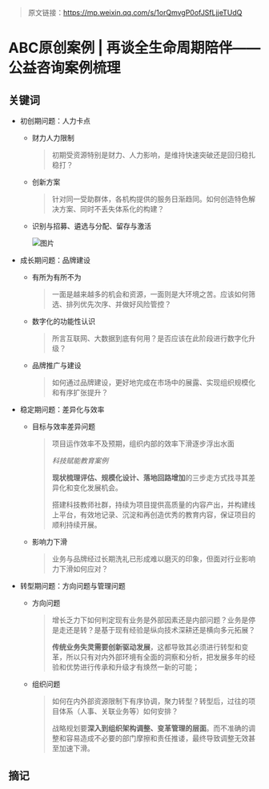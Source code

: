 > 原文链接：https://mp.weixin.qq.com/s/1orQmvgP0ofJSfLjjeTUdQ

# ABC原创案例 | 再谈全生命周期陪伴——公益咨询案例梳理

## 关键词

- 初创期问题：人力卡点

  - 财力人力限制

    > 初期受资源特别是财力、人力影响，是维持快速突破还是回归稳扎稳打？

  - 创新方案

    > 针对同一受助群体，各机构提供的服务日渐趋同。如何创造特色解决方案、同时不丢失体系化的构建？

  - 识别与招募、遴选与分配、留存与激活

    ![图片](https://mmbiz.qpic.cn/mmbiz_png/Zgic35OLwyAiajtwAKPbeH16oJd6x5CEPic1qRAqAibGAE6teTia7bgXicLHcaNKeRLfKGgLLsibqgssnAcmuev5d5Guw/640?wx_fmt=png&from=appmsg&tp=wxpic&wxfrom=5&wx_lazy=1&wx_co=1)

- 成长期问题：品牌建设

  - 有所为有所不为

    > 一面是越来越多的机会和资源，一面则是大环境之苦。应该如何筛选、排列优先次序、并做好风险管控？

  - 数字化的功能性认识

    > 所言互联网、大数据到底有何用？是否应该在此阶段进行数字化升级？

  - 品牌推广与建设

    > 如何通过品牌建设，更好地完成在市场中的展露、实现组织规模化和有序扩张提升？

- 稳定期问题：差异化与效率

  - 目标与效率差异问题

    > 项目运作效率不及预期，组织内部的效率下滑逐步浮出水面
    >
    > *科技赋能教育案例*
    >
    > **现状梳理评估、规模化设计、落地回路增加**的三步走方式找寻其差异化和变化发展机会。
    >
    > 搭建科技教师社群，持续为项目提供高质量的内容产出，并构建线上平台，有效地记录、沉淀和再创造优秀的教育内容，保证项目的顺利持续开展。

  - 影响力下滑

    > 业务与品牌经过长期洗礼已形成难以磨灭的印象，但面对行业影响力下滑如何应对？

- 转型期问题：方向问题与管理问题

  - 方向问题

    > 增长乏力下如何判定现有业务是外部因素还是内部问题？业务是停是走还是转？是基于现有经验是纵向技术深耕还是横向多元拓展？
    >
    > **传统业务失灵需要创新驱动发展**，这都导致其必须进行转型和变革，所以只有对内外部环境有全面的洞察和分析，把发展多年的经验和优势进行传承和升级才有焕然一新的可能；

  - 组织问题

    > 如何在内外部资源限制下有序协调，聚力转型？转型后，过往的项目体系（人事、关联业务等）如何安排？
    >
    > 战略规划要**深入到组织架构调整、变革管理的层面**。而不准确的调整和容易造成不必要的部门摩擦和责任推诿，最终导致调整无效甚至加速下滑。



## 摘记

